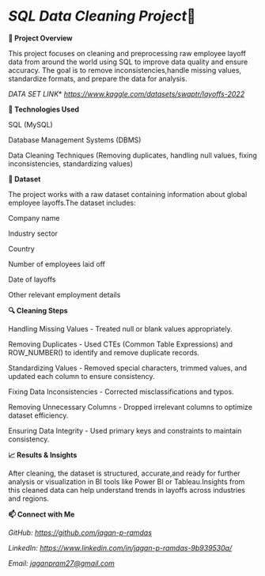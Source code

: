 # *SQL Data Cleaning Project*🧹

**📌 Project Overview**

This project focuses on cleaning and preprocessing raw employee layoff data from around the world using SQL to improve data quality and ensure accuracy. The goal is to remove inconsistencies,handle missing values, standardize formats, and prepare the data for analysis.

*DATA SET LINK** *https://www.kaggle.com/datasets/swaptr/layoffs-2022*

**🔧 Technologies Used**

SQL (MySQL)

Database Management Systems (DBMS)

Data Cleaning Techniques (Removing duplicates, handling null values, fixing inconsistencies, standardizing values)

**📂 Dataset**

The project works with a raw dataset containing information about global employee layoffs.The dataset includes:

Company name

Industry sector

Country

Number of employees laid off

Date of layoffs

Other relevant employment details

**🔍 Cleaning Steps**

Handling Missing Values - Treated null or blank values appropriately.

Removing Duplicates - Used CTEs (Common Table Expressions) and ROW_NUMBER() to identify and remove duplicate records.

Standardizing Values - Removed special characters, trimmed values, and updated each column to ensure consistency.

Fixing Data Inconsistencies - Corrected misclassifications and typos.

Removing Unnecessary Columns - Dropped irrelevant columns to optimize dataset efficiency.

Ensuring Data Integrity - Used primary keys and constraints to maintain consistency.

**📈 Results & Insights**

After cleaning, the dataset is structured, accurate,and ready for further analysis or visualization in BI tools like Power BI or Tableau.Insights from this cleaned data can help understand trends in layoffs across industries and regions.


**📫 Connect with Me**

*GitHub: https://github.com/jagan-p-ramdas*

*LinkedIn: https://www.linkedin.com/in/jagan-p-ramdas-9b939530a/*

*Email: jaganpram27@gmail.com*

